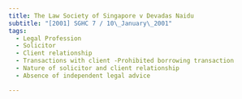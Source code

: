 ```yaml
---
title: The Law Society of Singapore v Devadas Naidu 
subtitle: "[2001] SGHC 7 / 10\_January\_2001"
tags:
  - Legal Profession
  - Solicitor
  - Client relationship
  - Transactions with client -Prohibited borrowing transaction
  - Nature of solicitor and client relationship
  - Absence of independent legal advice

---
```


